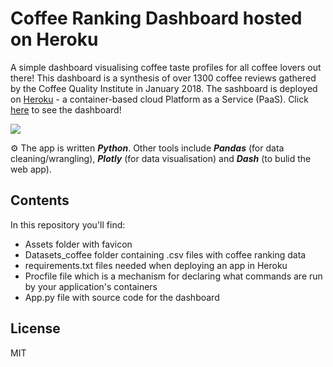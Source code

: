 # Coffee Ranking Dashboard hosted on Heroku

A simple dashboard visualising coffee taste profiles for all coffee lovers out there! This dashboard is a synthesis of over 1300 coffee reviews gathered by the Coffee Quality Institute in January 2018. The sashboard is deployed on [Heroku]() - a container-based cloud Platform as a Service (PaaS). Click [here](https://coffee-dashboard-sandra.herokuapp.com/) to see the dashboard!

<p align="centre">
  <a href="https://coffee-dashboard-sandra.herokuapp.com/" title="Coffee Dashboard">
    <img src="https://user-images.githubusercontent.com/55002027/115780382-01393f80-a3b1-11eb-8466-0e48d44f470c.png" />
  </a>
</p>

⚙ The app is written ***Python***. Other tools include ***Pandas*** (for data cleaning/wrangling), ***Plotly*** (for data visualisation) and ***Dash*** (to bulid the web app).

## Contents
In this repository you'll find:
- Assets folder with favicon
- Datasets_coffee folder containing .csv files with coffee ranking data
- requirements.txt files needed when deploying an app in Heroku
- Procfile file which is a mechanism for declaring what commands are run by your application's containers
- App.py file with source code for the dashboard  


## License
MIT
